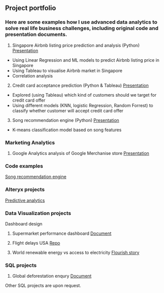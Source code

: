 ## Project portfolio

### Here are some examples how I use advanced data analytics to solve real life business challenges, including original code and presentation documents.

1. Singapore Airbnb listing price prediction and analysis (Python) [Presentation](https://docs.google.com/presentation/d/13tS5w-E7sYFDI2fYkxb6K-1CIRW30yaJ2GZIGm4ev5E/edit#slide=id.gaec0134871_0_224)
- Using Linear Regression and ML models to predict Airbnb listing price in Singapore 
- Using Tableau to visualise Airbnb market in Singapore
- Correlation analysis

2. Credit card acceptance prediction (Python & Tableau) 
[Presentation](https://docs.google.com/presentation/d/1THirtKhxeS1ZpheJsFknsSMIPiUilJTBGUl5iTFwHT8/edit?usp=sharing)
- Explored (using Tableau) which kind of customers should we target for credit card offer 
-  Using different models (KNN, logistic Regression, Random Forrest) to classify whether customer will accept credit card offer

3. Song recommendation engine (Python) [Presentation](https://docs.google.com/presentation/d/1zkcePs-4KMjCNU2PdhLJ9wkzgNFnwZs6eB7bdvgx0Fk/edit?usp=sharing)
- K-means classification model based on song features

### Marketing Analytics
1. Google Analytics analysis of Google Merchanise store [Presentation](https://docs.google.com/presentation/d/1zVZvJ_tTYemVdstdSihBOeTTf5PKSqH-fft22qEDKZE/edit?usp=sharing)

### Code examples
[Song recommendation engine](https://github.com/alexstudio3/song_recommendation_engine/blob/master/spotify_song_prediction.ipynb)


### Alteryx projects 
[Predictive analytics](https://github.com/alexstudio3/predictive_analytics_for_business_udacity)

### Data Visualization projects 
Dashboard design 
1. Supermarket performance dashboard [Document](https://docs.google.com/document/d/1TbNOapYdZ5CysZyWGgZri1xdq2KW0zXho-rS02NZ9Sc/edit?usp=sharing)

2. Flight delays USA [Repo](https://github.com/alexstudio3/flight_delays)

3. World renewable energy vs access to electricity [Flourish story](https://public.flourish.studio/story/721899) 

### SQL projects
1. Global deforestation enqury [Document](https://docs.google.com/document/d/1t_BMxlm_8O4ZCeQ66a3a__LGVR6tehMbWFkLPlnthzI/edit?usp=sharing)

Other SQL projects are upon request.









